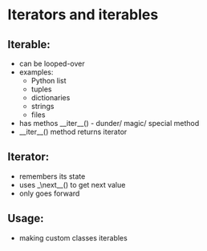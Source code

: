 # Iterators and iterables  
  
## Iterable:
* can be looped-over
* examples:
    - Python list
    - tuples
    - dictionaries
    - strings
    - files
* has methos \_\_iter\_\_() - dunder/ magic/ special method
* \_\_iter\_\_() method returns iterator

    
## Iterator:  
* remembers its state
* uses \_\next\_\_() to get next value
* only goes forward
  
  
## Usage:
* making custom classes iterables  
